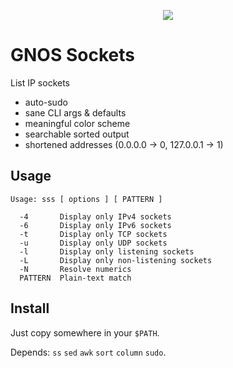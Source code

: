 <div align="center"><p align="center"><img src="https://gnos.in/img/shot/common/gnos-sockets_0.png"></img></p></div>

# GNOS Sockets

List IP sockets

- auto-sudo
- sane CLI args & defaults
- meaningful color scheme
- searchable sorted output
- shortened addresses (0.0.0.0 -> 0, 127.0.0.1 -> 1)

## Usage

```
Usage: sss [ options ] [ PATTERN ]

  -4       Display only IPv4 sockets
  -6       Display only IPv6 sockets
  -t       Display only TCP sockets
  -u       Display only UDP sockets
  -l       Display only listening sockets
  -L       Display only non-listening sockets
  -N       Resolve numerics
  PATTERN  Plain-text match
```

## Install

Just copy somewhere in your `$PATH`.

Depends: `ss` `sed` `awk` `sort` `column` `sudo`.
